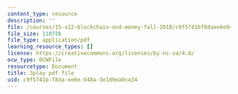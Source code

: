 ```yaml
---
content_type: resource
description: ''
file: /courses/15-s12-blockchain-and-money-fall-2018/c9f5741bf8daee6e948a3e1d9ea0ca34_0UvVOMZqpEA.pdf
file_size: 110738
file_type: application/pdf
learning_resource_types: []
license: https://creativecommons.org/licenses/by-nc-sa/4.0/
ocw_type: OCWFile
resourcetype: Document
title: 3play pdf file
uid: c9f5741b-f8da-ee6e-948a-3e1d9ea0ca34
---
```

